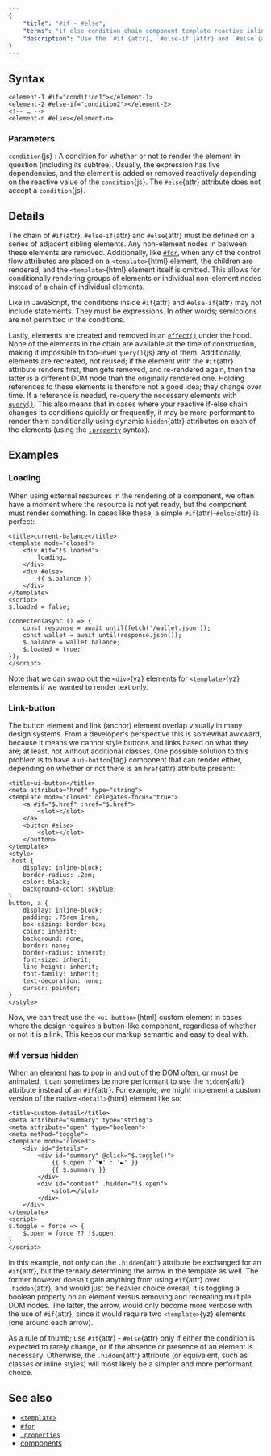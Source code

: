 ```yaml
---
{
	"title": "#if - #else",
	"terms": "if else condition chain component template reactive inline dynamic",
	"description": "Use the `#if`{attr}, `#else-if`{attr} and `#else`{attr} attributes to conditionally render elements based on a series of conditions, right from inside the `<template>`{html}."
}
---
```


## Syntax

```yz
<element-1 #if="condition1"></element-1>
<element-2 #else-if="condition2"></element-2>
<!-- … -->
<element-n #else></element-n>
```

### Parameters

`condition`{js}
: A condition for whether or not to render the element in question (including its subtree). Usually, the expression has live dependencies, and the element is added or removed reactively depending on the reactive value of the `condition`{js}. The `#else`{attr} attribute does not accept a `condition`{js}.

## Details

The chain of `#if`{attr}, `#else-if`{attr} and `#else`{attr} must be defined on a series of adjacent sibling elements. Any non-element nodes in between these elements are removed. Additionally, like [`#for`](/docs/components/template/for-of/), when any of the control flow attributes are placed on a `<template>`{html} element, the children are rendered, and the `<template>`{html} element itself is omitted. This allows for conditionally rendering groups of elements or individual non-element nodes instead of a chain of individual elements.

Like in JavaScript, the conditions inside `#if`{attr} and `#else-if`{attr} may not include statements. They must be expressions. In other words; semicolons are not permitted in the conditions.

Lastly, elements are created and removed in an [`effect()`](/docs/effect/) under the hood. None of the elements in the chain are available at the time of construction, making it impossible to top-level `query()`{js} any of them. Additionally, elements are recreated, not reused; if the element with the `#if`{attr} attribute renders first, then gets removed, and re-rendered again, then the latter is a different DOM node than the originally rendered one. Holding references to these elements is therefore not a good idea; they change over time. If a reference is needed, re-query the necessary elements with [`query()`](/docs/components/query/). This also means that in cases where your reactive if-else chain changes its conditions quickly or frequently, it may be more performant to render them conditionally using dynamic `hidden`{attr} attributes on each of the elements (using the [`.property`](/docs/components/template/properties/) syntax).

## Examples

### Loading

When using external resources in the rendering of a component, we often have a moment where the resource is not yet ready, but the component must render something. In cases like these, a simple `#if`{attr}-`#else`{attr} is perfect:

```yz
<title>current-balance</title>
<template mode="closed">
	<div #if="!$.loaded">
		loading…
	</div>
	<div #else>
		{{ $.balance }}
	</div>
</template>
<script>
$.loaded = false;

connected(async () => {
	const response = await until(fetch('/wallet.json'));
	const wallet = await until(response.json());
	$.balance = wallet.balance;
	$.loaded = true;
});
</script>
```

Note that we can swap out the `<div>`{yz} elements for `<template>`{yz} elements if we wanted to render text only.

### Link-button

The button element and link (anchor) element overlap visually in many design systems. From a developer's perspective this is somewhat awkward, because it means we cannot style buttons and links based on what they are; at least, not without additional classes. One possible solution to this problem is to have a `ui-button`{tag} component that can render either, depending on whether or not there is an `href`{attr} attribute present:

```yz
<title>ui-button</title>
<meta attribute="href" type="string">
<template mode="closed" delegates-focus="true">
	<a #if="$.href" :href="$.href">
		<slot></slot>
	</a>
	<button #else>
		<slot></slot>
	</button>
</template>
<style>
:host {
	display: inline-block;
	border-radius: .2em;
	color: black;
	background-color: skyblue;
}
button, a {
	display: inline-block;
	padding: .75rem 1rem;
	box-sizing: border-box;
	color: inherit;
	background: none;
	border: none;
	border-radius: inherit;
	font-size: inherit;
	line-height: inherit;
	font-family: inherit;
	text-decoration: none;
	cursor: pointer;
}
</style>
```

Now, we can treat use the `<ui-button>`{html} custom element in cases where the design requires a button-like component, regardless of whether or not it is a link. This keeps our markup semantic and easy to deal with.

### #if versus hidden

When an element has to pop in and out of the DOM often, or must be animated, it can sometimes be more performant to use the `hidden`{attr} attribute instead of an `#if`{attr}. For example, we might implement a custom version of the native `<detail>`{html} element like so:

```yz
<title>custom-detail</title>
<meta attribute="summary" type="string">
<meta attribute="open" type="boolean">
<meta method="toggle">
<template mode="closed">
	<div id="details">
		<div id="summary" @click="$.toggle()">
			{{ $.open ? '▼' : '►' }}
			{{ $.summary }}
		</div>
		<div id="content" .hidden="!$.open">
			<slot></slot>
		</div>
	</div>
</template>
<script>
$.toggle = force => {
	$.open = force ?? !$.open;
}
</script>
```

In this example, not only can the `.hidden`{attr} attribute be exchanged for an `#if`{attr}, but the ternary determining the arrow in the template as well. The former however doesn't gain anything from using `#if`{attr} over `.hidden`{attr}, and would just be heavier choice overall; it is toggling a boolean property on an element versus removing and recreating multiple DOM nodes. The latter, the arrow, would only become more verbose with the use of `#if`{attr}, since it would require two `<template>`{yz} elements (one around each arrow).

As a rule of thumb; use `#if`{attr} - `#else`{attr} only if either the condition is expected to rarely change, or if the absence or presence of an element is necessary. Otherwise, the `.hidden`{attr} attribute (or equivalent, such as classes or inline styles) will most likely be a simpler and more performant choice.

## See also

- [`<template>`](/docs/components/template/for-of/)
- [`#for`](/docs/components/template/for-of/)
- [`.properties`](/docs/components/template/properties/)
- [components](/docs/components/)
